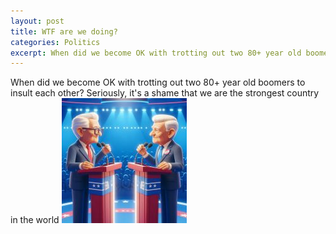 ```yaml
---
layout: post
title: WTF are we doing?
categories: Politics
excerpt: When did we become OK with trotting out two 80+ year old boomers to insult each other?
---
```


When did we become OK with trotting out two 80+ year old boomers to insult each other? Seriously, it's a shame that we are the strongest country in the world
 ![Presidential Debate](/images/biden-trump.jpg)

